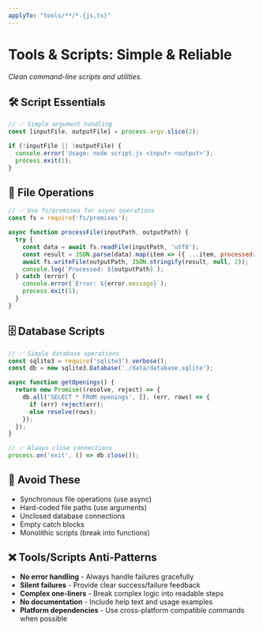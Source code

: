 ```yaml
---
applyTo: "tools/**/*.{js,ts}"
---
```


# Tools & Scripts: Simple & Reliable

*Clean command-line scripts and utilities.*

## 🛠️ Script Essentials
```javascript
// ✅ Simple argument handling
const [inputFile, outputFile] = process.argv.slice(2);

if (!inputFile || !outputFile) {
  console.error('Usage: node script.js <input> <output>');
  process.exit(1);
}
```

## 📁 File Operations
```javascript
// ✅ Use fs/promises for async operations
const fs = require('fs/promises');

async function processFile(inputPath, outputPath) {
  try {
    const data = await fs.readFile(inputPath, 'utf8');
    const result = JSON.parse(data).map(item => ({ ...item, processed: true }));
    await fs.writeFile(outputPath, JSON.stringify(result, null, 2));
    console.log(`Processed: ${outputPath}`);
  } catch (error) {
    console.error(`Error: ${error.message}`);
    process.exit(1);
  }
}
```

## 🗄️ Database Scripts
```javascript
// ✅ Simple database operations
const sqlite3 = require('sqlite3').verbose();
const db = new sqlite3.Database('./data/database.sqlite');

async function getOpenings() {
  return new Promise((resolve, reject) => {
    db.all('SELECT * FROM openings', [], (err, rows) => {
      if (err) reject(err);
      else resolve(rows);
    });
  });
}

// ✅ Always close connections
process.on('exit', () => db.close());
```

## 🚫 Avoid These
- Synchronous file operations (use async)
- Hard-coded file paths (use arguments)
- Unclosed database connections
- Empty catch blocks
- Monolithic scripts (break into functions)

## ❌ Tools/Scripts Anti-Patterns
- **No error handling** - Always handle failures gracefully
- **Silent failures** - Provide clear success/failure feedback
- **Complex one-liners** - Break complex logic into readable steps
- **No documentation** - Include help text and usage examples
- **Platform dependencies** - Use cross-platform compatible commands when possible
